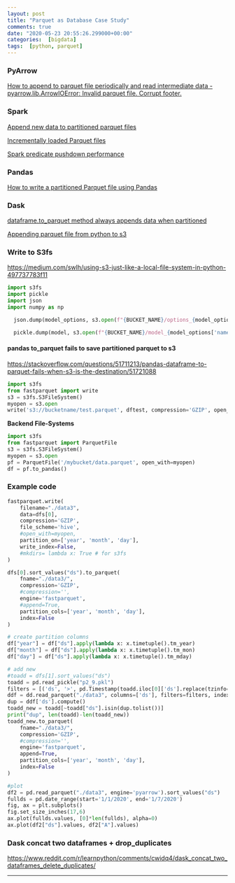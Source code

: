 ```yaml
---
layout: post
title: "Parquet as Database Case Study"
comments: true
date: "2020-05-23 20:55:26.299000+00:00"
categories:  [bigdata]
tags:  [python, parquet]
---
```




### PyArrow

[How to append to parquet file periodically and read intermediate data - pyarrow.lib.ArrowIOError: Invalid parquet file. Corrupt footer.](https://github.com/apache/arrow/issues/3203)

### Spark
[Append new data to partitioned parquet files](https://stackoverflow.com/questions/34935393/append-new-data-to-partitioned-parquet-files)

[Incrementally loaded Parquet files](https://aseigneurin.github.io/2017/03/14/incrementally-loaded-parquet-files.html)

[Spark predicate pushdown performance](https://stackoverflow.com/questions/51851827/spark-predicate-pushdown-performance)

### Pandas
[How to write a partitioned Parquet file using Pandas](https://stackoverflow.com/questions/52934265/how-to-write-a-partitioned-parquet-file-using-pandas)

### Dask
[dataframe.to_parquet method always appends data when partitioned](https://github.com/dask/dask/issues/5873)

[Appending parquet file from python to s3](https://github.com/dask/fastparquet/issues/327)

### Write to S3fs
https://medium.com/swlh/using-s3-just-like-a-local-file-system-in-python-497737783f11
    
```python
import s3fs
import pickle
import json
import numpy as np

  json.dump(model_options, s3.open(f"{BUCKET_NAME}/options_{model_options['name'] + str(np.random.randint(10000))}.json",'w'))

  pickle.dump(model, s3.open(f"{BUCKET_NAME}/model_{model_options['name'] + str(np.random.randint(10000))}.pkl",'w'))
```

#### pandas to_parquet fails to save partitioned parquet to s3
https://stackoverflow.com/questions/51711213/pandas-dataframe-to-parquet-fails-when-s3-is-the-destination/51721088
```python
import s3fs
from fastparquet import write
s3 = s3fs.S3FileSystem()
myopen = s3.open
write('s3://bucketname/test.parquet', dftest, compression='GZIP', open_with=myopen)
```

**Backend File-Systems**
```python
import s3fs
from fastparquet import ParquetFile
s3 = s3fs.S3FileSystem()
myopen = s3.open
pf = ParquetFile('/mybucket/data.parquet', open_with=myopen)
df = pf.to_pandas()
```

### Example code
```python
fastparquet.write(
    filename="./data3",
    data=dfs[0],
    compression='GZIP',
    file_scheme='hive',
    #open_with=myopen,
    partition_on=['year', 'month', 'day'],
    write_index=False,
    #mkdirs= lambda x: True # for s3fs
)

dfs[0].sort_values("ds").to_parquet(
    fname="./data3/",
    compression='GZIP',
    #compression='',
    engine='fastparquet',
    #append=True,
    partition_cols=['year', 'month', 'day'],
    index=False
)

# create partition columns
df["year"] = df["ds"].apply(lambda x: x.timetuple().tm_year)
df["month"] = df["ds"].apply(lambda x: x.timetuple().tm_mon)
df["day"] = df["ds"].apply(lambda x: x.timetuple().tm_mday)

# add new
#toadd = dfs[1].sort_values("ds")
toadd = pd.read_pickle("p2_9.pkl")
filters = [('ds', '>', pd.Timestamp(toadd.iloc[0]['ds'].replace(tzinfo=None))), ('ds', '<', pd.Timestamp(toadd.iloc[-1]['ds'].replace(tzinfo=None)))]
ddf = dd.read_parquet("./data3", columns=['ds'], filters=filters, index=False)
dup = ddf['ds'].compute()
toadd_new = toadd[~toadd["ds"].isin(dup.tolist())]
print("dup", len(toadd)-len(toadd_new))
toadd_new.to_parquet(
    fname="./data3/",
    compression='GZIP',
    #compression='',
    engine='fastparquet',
    append=True,
    partition_cols=['year', 'month', 'day'],
    index=False
)

#plot
df2 = pd.read_parquet("./data3", engine='pyarrow').sort_values("ds")
fullds = pd.date_range(start='1/1/2020', end='1/7/2020')
fig, ax = plt.subplots()
fig.set_size_inches(17,6)
ax.plot(fullds.values, [0]*len(fullds), alpha=0)
ax.plot(df2["ds"].values, df2["A"].values)
```

### Dask concat two dataframes + drop_duplicates
https://www.reddit.com/r/learnpython/comments/cwidq4/dask_concat_two_dataframes_delete_duplicates/








***